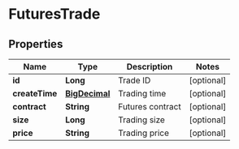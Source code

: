 
# FuturesTrade

## Properties
Name | Type | Description | Notes
------------ | ------------- | ------------- | -------------
**id** | **Long** | Trade ID |  [optional]
**createTime** | [**BigDecimal**](BigDecimal.md) | Trading time |  [optional]
**contract** | **String** | Futures contract |  [optional]
**size** | **Long** | Trading size |  [optional]
**price** | **String** | Trading price |  [optional]



